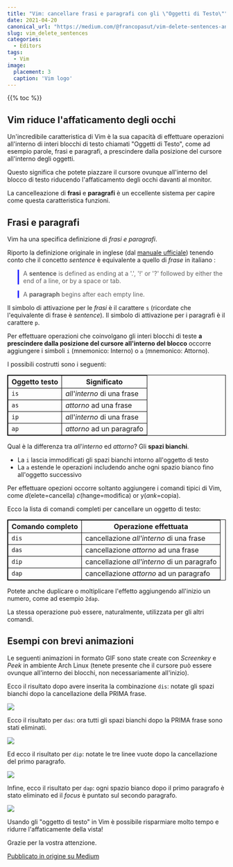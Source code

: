 ```yaml
---
title: "Vim: cancellare frasi e paragrafi con gli \"Oggetti di Testo\""
date: 2021-04-20
canonical_url: "https://medium.com/@francopasut/vim-delete-sentences-and-paragraphs-via-text-objects-21d55a883e7b"
slug: vim_delete_sentences
categories:
  - Editors
tags:
  - Vim
image:
  placement: 3
  caption: 'Vim logo'
---
```


{{% toc %}}


<style>
table {
    border-collapse: collapse;
}
table, th, td {
   border: 1px solid black;
}
blockquote {
    border-left: solid blue;
    padding-left: 10px;
}
</style>

## Vim riduce l'affaticamento degli occhi

Un'incredibile caratteristica di Vim è la sua capacità di effettuare operazioni all'interno di interi blocchi di testo chiamati "Oggetti di Testo", come ad esempio parole, frasi e paragrafi, a prescindere dalla posizione del cursore all'interno degli oggetti.

Questo significa che potete piazzare il cursore ovunque all'interno del blocco di testo riducendo l'affaticamento degli occhi davanti al monitor.

La cancelleazione di **frasi** e **paragrafi** è un eccellente sistema per capire come questa caratteristica funzioni.

## Frasi e paragrafi 

Vim ha una specifica definizione di *frasi e paragrafi*.

Riporto la definizione originale in inglese (dal  [manuale ufficiale](http://vimdoc.sourceforge.net/htmldoc/motion.html#sentence)) tenendo conto che il concetto *sentence* è equivalente a quello di *frase* in italiano :

> A **sentence** is defined as ending at a \'.', \'!\' or \'?\' followed
> by either the end of a line, or by a space or tab.

> A **paragraph** begins after each empty line.

Il simbolo di attivazione per le *frasi* è il carattere `s` (ricordate che l'equivalente di frase è *sentence*). Il simbolo di attivazione per i paragrafi è il carattere `p`.

Per effettuare operazioni che coinvolgano gli interi blocchi di teste **a prescindere dalla posizione del cursore all'interno del blocco** occorre aggiungere i simboli `i` (mnemonico: Interno) o `a` (mnemonico: Attorno).

I possibili costrutti sono i seguenti:

| Oggetto testo | Significato          |
|---------------|----------------------|
| `is`          | *all'interno* di una frase  |
| `as`          | *attorno* ad una frase  |
| `ip`          | *all'interno* di una frase |
| `ap`          | *attorno* ad un paragrafo |

Qual è la differenza tra *all'interno* ed *attorno*? Gli **spazi bianchi**.

-   La `i` lascia immodificati gli spazi bianchi intorno all'oggetto di testo
-   La `a` estende le operazioni includendo anche ogni spazio bianco fino all'oggetto successivo

Per effettuare opezioni occorre soltanto aggiungere i comandi tipici di Vim, come *d*(elete=cancella) *c*(hange=modifica) or y(*ank*=copia).

Ecco la lista di comandi  completi per cancellare un oggetto di testo:

| Comando completo | Operazione effettuata       |
|------------------|-----------------------------|
| `dis`            | cancellazione *all'interno* di una frase  |
| `das`            | cancellazione *attorno* ad una frase|
| `dip`            | cancellazione *all'interno* di un paragrafo|
| `dap`            | cancellazione *attorno* ad un paragrafo|

Potete anche duplicare  o moltiplicare l'effetto aggiungendo all'inizio un numero, come ad esempio `2dap`.

La stessa operazione può essere, naturalmente, utilizzata per gli altri comandi.

## Esempi con brevi animazioni

Le seguenti animazioni in formato GIF sono state create con *Screenkey* e  *Peek* in ambiente Arch Linux (tenete presente che il cursore può essere ovunque all'interno dei blocchi, non necessariamente all'inizio).

Ecco il risultato dopo avere inserita la combinazione `dis`: notate gli spazi bianchi dopo la cancellazione della PRIMA frase.

![](vim_delete_sentences_1.gif)

Ecco il risultato per `das`: ora tutti gli spazi bianchi dopo la PRIMA frase sono stati eliminati.

![](vim_delete_sentences_2.gif)

Ed ecco il risultato per  `dip`: notate le tre linee vuote dopo la cancellazione del primo paragrafo.

![](vim_delete_sentences_3.gif)

Infine, ecco il risultato per `dap`: ogni spazio bianco dopo il primo paragrafo è stato eliminato ed il *focus* è puntato sul secondo paragrafo.

![](vim_delete_sentences_4.gif)

Usando gli "oggetto di testo" in Vim è possibile risparmiare molto tempo e ridurre l'affaticamente della vista!

Grazie per la vostra attenzione.




[Pubblicato in origine su Medium](https://medium.com/@francopasut/vim-delete-sentences-and-paragraphs-via-text-objects-21d55a883e7b)

